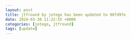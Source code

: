 ```yaml
---
layout: post
title: jtfround by jotego has been updated to 90fd97e
date: 2024-03-30 11:22:55 +0000
categories: [jotego, jtfround]
tags: [update]
---
```


